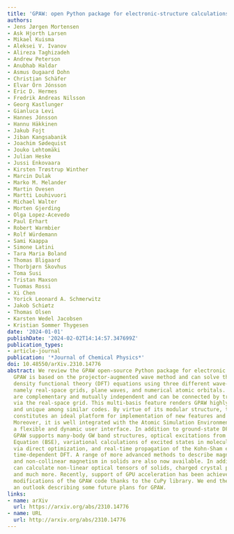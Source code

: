 ```yaml
---
title: 'GPAW: open Python package for electronic-structure calculations'
authors:
- Jens Jørgen Mortensen
- Ask Hjorth Larsen
- Mikael Kuisma
- Aleksei V. Ivanov
- Alireza Taghizadeh
- Andrew Peterson
- Anubhab Haldar
- Asmus Ougaard Dohn
- Christian Schäfer
- Elvar Örn Jónsson
- Eric D. Hermes
- Fredrik Andreas Nilsson
- Georg Kastlunger
- Gianluca Levi
- Hannes Jónsson
- Hannu Häkkinen
- Jakub Fojt
- Jiban Kangsabanik
- Joachim Sødequist
- Jouko Lehtomäki
- Julian Heske
- Jussi Enkovaara
- Kirsten Trøstrup Winther
- Marcin Dulak
- Marko M. Melander
- Martin Ovesen
- Martti Louhivuori
- Michael Walter
- Morten Gjerding
- Olga Lopez-Acevedo
- Paul Erhart
- Robert Warmbier
- Rolf Würdemann
- Sami Kaappa
- Simone Latini
- Tara Maria Boland
- Thomas Bligaard
- Thorbjørn Skovhus
- Toma Susi
- Tristan Maxson
- Tuomas Rossi
- Xi Chen
- Yorick Leonard A. Schmerwitz
- Jakob Schiøtz
- Thomas Olsen
- Karsten Wedel Jacobsen
- Kristian Sommer Thygesen
date: '2024-01-01'
publishDate: '2024-02-02T14:14:57.347699Z'
publication_types:
- article-journal
publication: '*Journal of Chemical Physics*'
doi: 10.48550/arXiv.2310.14776
abstract: We review the GPAW open-source Python package for electronic structure calculations.
  GPAW is based on the projector-augmented wave method and can solve the self-consistent
  density functional theory (DFT) equations using three different wave-function representations,
  namely real-space grids, plane waves, and numerical atomic orbitals. The three representations
  are complementary and mutually independent and can be connected by transformations
  via the real-space grid. This multi-basis feature renders GPAW highly versatile
  and unique among similar codes. By virtue of its modular structure, the GPAW code
  constitutes an ideal platform for implementation of new features and methodologies.
  Moreover, it is well integrated with the Atomic Simulation Environment (ASE) providing
  a flexible and dynamic user interface. In addition to ground-state DFT calculations,
  GPAW supports many-body GW band structures, optical excitations from the Bethe-Salpeter
  Equation (BSE), variational calculations of excited states in molecules and solids
  via direct optimization, and real-time propagation of the Kohn-Sham equations within
  time-dependent DFT. A range of more advanced methods to describe magnetic excitations
  and non-collinear magnetism in solids are also now available. In addition, GPAW
  can calculate non-linear optical tensors of solids, charged crystal point defects,
  and much more. Recently, support of GPU acceleration has been achieved with minor
  modifications of the GPAW code thanks to the CuPy library. We end the review with
  an outlook describing some future plans for GPAW.
links:
- name: arXiv
  url: https://arxiv.org/abs/2310.14776
- name: URL
  url: http://arxiv.org/abs/2310.14776
---
```

